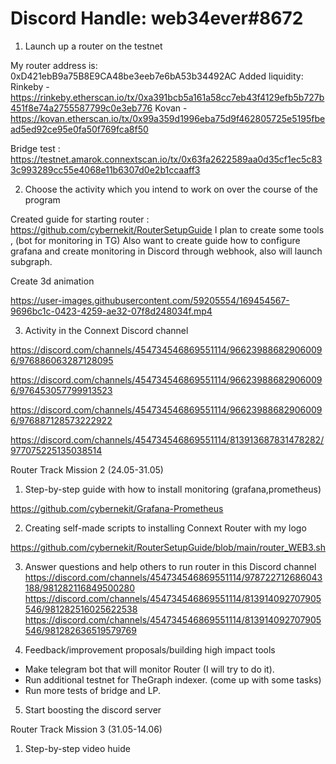 # Discord Handle: web34ever#8672

1. Launch up a router on the testnet

My router address is: 0xD421ebB9a75B8E9CA48be3eeb7e6bA53b34492AC
Added liquidity: Rinkeby - https://rinkeby.etherscan.io/tx/0xa391bcb5a161a58cc7eb43f4129efb5b727b451f8e74a2755587799c0e3eb776
                 Kovan - https://kovan.etherscan.io/tx/0x99a359d1996eba75d9f462805725e5195fbead5ed92ce95e0fa50f769fca8f50

Bridge test : https://testnet.amarok.connextscan.io/tx/0x63fa2622589aa0d35cf1ec5c833c993289cc55e4068e11b6307d0e2b1ccaaff3

2. Choose the activity which you intend to work on over the course of the program

 Created guide for starting router : https://github.com/cybernekit/RouterSetupGuide
 I plan to create some tools , (bot for monitoring in TG)
 Also want to create guide how to configure grafana and create monitoring in Discord through webhook, also will launch subgraph.

Create 3d animation 

https://user-images.githubusercontent.com/59205554/169454567-9696bc1c-0423-4259-ae32-07f8d248034f.mp4


3. Activity in the Connext Discord channel

https://discord.com/channels/454734546869551114/966239886829060096/976886063287128095

https://discord.com/channels/454734546869551114/966239886829060096/976453057799913523

https://discord.com/channels/454734546869551114/966239886829060096/976887128573222922

https://discord.com/channels/454734546869551114/813913687831478282/977075225135038514


Router Track Mission 2 (24.05-31.05)

1.  Step-by-step guide with how to install monitoring (grafana,prometheus) 

https://github.com/cybernekit/Grafana-Prometheus

2. Creating self-made scripts to installing Connext Router with my logo

https://github.com/cybernekit/RouterSetupGuide/blob/main/router_WEB3.sh

3. Answer questions and help others to run router in this Discord channel 
https://discord.com/channels/454734546869551114/978722712686043188/981282116849500280
https://discord.com/channels/454734546869551114/813914092707905546/981282516025622538
https://discord.com/channels/454734546869551114/813914092707905546/981282636519579769


4. Feedback/improvement proposals/building high impact tools 
- Make telegram bot that will monitor Router (I will try to do it).
- Run additional testnet for TheGraph indexer. (come up with some tasks)
- Run more tests of bridge and LP.

5. Start boosting the discord server 

Router Track Mission 3 (31.05-14.06)


1.  Step-by-step video huide
